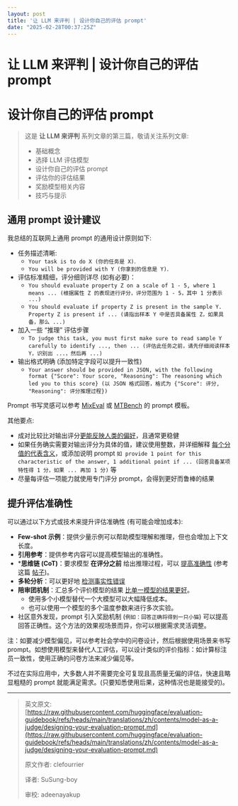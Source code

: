 ```yaml
---
layout: post
title: '让 LLM 来评判 | 设计你自己的评估 prompt'
date: "2025-02-28T00:37:25Z"
---
```

让 LLM 来评判 | 设计你自己的评估 prompt
===========================

设计你自己的评估 prompt
===============

> 这是 **让 LLM 来评判** 系列文章的第三篇，敬请关注系列文章:
> 
> *   基础概念
> *   选择 LLM 评估模型
> *   设计你自己的评估 prompt
> *   评估你的评估结果
> *   奖励模型相关内容
> *   技巧与提示

通用 prompt 设计建议
--------------

我总结的互联网上通用 prompt 的通用设计原则如下:

*   任务描述清晰:
    *   `Your task is to do X (你的任务是 X)`.
    *   `You will be provided with Y (你拿到的信息是 Y)`.
*   评估标准精细，评分细则详尽 (如有必要)：
    *   `You should evaluate property Z on a scale of 1 - 5, where 1 means ... (根据属性 Z 的表现进行评分，评分范围为 1 - 5，其中 1 分表示 ...)`
    *   `You should evaluate if property Z is present in the sample Y. Property Z is present if ... (请指出样本 Y 中是否具备属性 Z，如果具备，那么 ...)`
*   加入一些 “推理” 评估步骤
    *   `To judge this task, you must first make sure to read sample Y carefully to identify ..., then ... (评估此任务之前，请先仔细阅读样本 Y，识别出 ...，然后再 ...)`
*   输出格式明确 (添加特定字段可以提升一致性)
    *   `Your answer should be provided in JSON, with the following format {"Score": Your score, "Reasoning": The reasoning which led you to this score} (以 JSON 格式回答，格式为 {"Score": 评分, "Reasoning": 评分推理过程})`

Prompt 书写灵感可以参考 [MixEval](https://github.com/huggingface/lighteval/blob/main/src/lighteval/tasks/extended/mix_eval/judge_prompts.pyy) 或 [MTBench](https://github.com/huggingface/lighteval/blob/main/src/lighteval/tasks/extended/mt_bench/judge_prompt_templates.py) 的 prompt 模板。

其他要点:

*   成对比较比对输出评分[更能反映人类的偏好](https://arxiv.org/abs/2403.16950)，且通常更稳健
*   如果任务确实需要对输出评分为具体的值，建议使用整数，并详细解释 [每个分值的代表含义](https://x.com/seungonekim/status/1749289437165769177)，或添加说明 prompt `如 provide 1 point for this characteristic of the answer, 1 additional point if ... (回答具备某项特性得 1 分，如果 ... 再加 1 分)` 等
*   尽量每评估一项能力就使用专门评分 prompt，会得到更好而鲁棒的结果

提升评估准确性
-------

可以通过以下方式或技术来提升评估准确性 (有可能会增加成本):

*   **Few-shot 示例**：提供少量示例可以帮助模型理解和推理，但也会增加上下文长度。
*   **引用参考**：提供参考内容可以提高模型输出的准确性。
*   \***思维链 (CoT)**：要求模型 **在评分之前** 给出推理过程，可以 [提高准确性](https://arxiv.org/abs/2212.08073) (参考这篇 [帖子](https://x.com/seungonekim/status/1749289437165769177))。
*   **多轮分析**：可以更好地 [检测事实性错误](https://arxiv.org/abs/2305.13281)
*   **陪审团机制**：汇总多个评价模型的结果 [比单一模型的结果更好](https://arxiv.org/abs/2404.18796)。
    *   使用多个小模型替代一个大模型可以大幅降低成本。
    *   也可以使用一个模型的多个温度参数来进行多次实验。
*   社区意外发现，prompt 引入奖励机制 (`例如：回答正确将得到一只小猫`) 可以提高回答正确性。这个方法的效果视场景而异，你可以根据需求灵活调整。

注：如要减少模型偏见，可以参考社会学中的问卷设计，然后根据使用场景来书写 prompt。如想使用模型来替代人工评估，可以设计类似的评价指标：如计算标注员一致性，使用正确的问卷方法来减少偏见等。

不过在实际应用中，大多数人并不需要完全可复现且高质量无偏的评估，快速且略显粗糙的 prompt 就能满足需求。(只要知悉使用后果，这种情况也是能接受的)。

* * *

> 英文原文: [https://raw.githubusercontent.com/huggingface/evaluation-guidebook/refs/heads/main/translations/zh/contents/model-as-a-judge/designing-your-evaluation-prompt.md](https://raw.githubusercontent.com/huggingface/evaluation-guidebook/refs/heads/main/translations/zh/contents/model-as-a-judge/designing-your-evaluation-prompt.md)
> 
> 原文作者: clefourrier
> 
> 译者: SuSung-boy
> 
> 审校: adeenayakup
